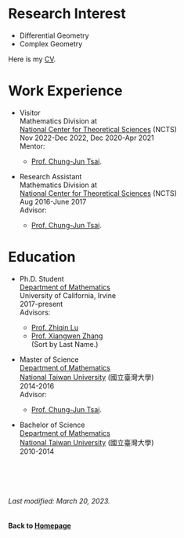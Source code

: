 # Research Interest
* Differential Geometry  
* Complex Geometry 

Here is my [CV](https://github.com/chaominl/chaominl.github.io/raw/master/Curriculum-Vitae-2023.pdf).


# Work Experience

* Visitor  
Mathematics Division at  
[National Center for Theoretical Sciences](http://www.ncts.ntu.edu.tw) (NCTS)  
Nov 2022-Dec 2022, Dec 2020-Apr 2021    
Mentor:  
    - [Prof. Chung-Jun Tsai](http://homepage.ntu.edu.tw/~cjtsai/). 

* Research Assistant  
Mathematics Division at  
[National Center for Theoretical Sciences](http://www.ncts.ntu.edu.tw) (NCTS)  
Aug 2016-June 2017    
Advisor:  
    - [Prof. Chung-Jun Tsai](http://homepage.ntu.edu.tw/~cjtsai/). 



# Education

* Ph.D. Student  
[Department of Mathematics](https://www.math.uci.edu)  
University of California, Irvine   
2017-present    
Advisors: 
    - [Prof. Zhiqin Lu](https://www.math.uci.edu/~zlu/)    
    - [Prof. Xiangwen Zhang](https://www.math.uci.edu/~xiangwen/)    
(Sort by Last Name.)  

* Master of Science   
[Department of Mathematics](http://www.math.ntu.edu.tw)   
[National Taiwan University](http://www.ntu.edu.tw) (國立臺灣大學)  
2014-2016  
Advisor:  
    - [Prof. Chung-Jun Tsai](http://homepage.ntu.edu.tw/~cjtsai/). 

* Bachelor of Science  
[Department of Mathematics](http://www.math.ntu.edu.tw)  
[National Taiwan University](http://www.ntu.edu.tw) (國立臺灣大學)   
2010-2014  


<br />    
<br />
<br /> 

###### Last modified: March 20, 2023.
#### Back to [Homepage](https://chaominl.github.io)
